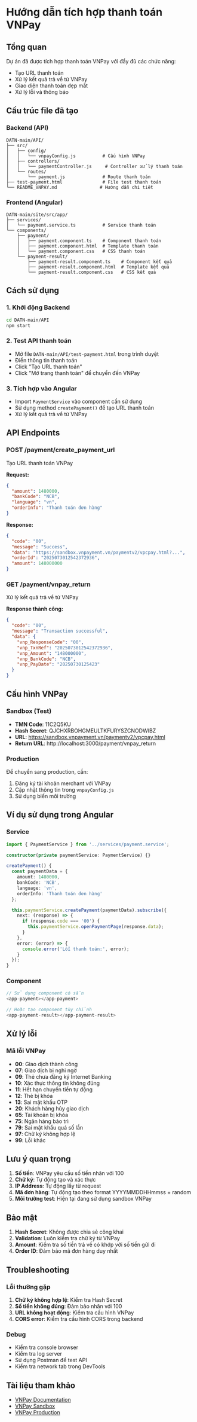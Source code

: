 # Hướng dẫn tích hợp thanh toán VNPay

## Tổng quan

Dự án đã được tích hợp thanh toán VNPay với đầy đủ các chức năng:
- Tạo URL thanh toán
- Xử lý kết quả trả về từ VNPay
- Giao diện thanh toán đẹp mắt
- Xử lý lỗi và thông báo

## Cấu trúc file đã tạo

### Backend (API)
```
DATN-main/API/
├── src/
│   ├── config/
│   │   └── vnpayConfig.js          # Cấu hình VNPay
│   ├── controllers/
│   │   └── paymentController.js     # Controller xử lý thanh toán
│   └── routes/
│       └── payment.js              # Route thanh toán
├── test-payment.html               # File test thanh toán
└── README_VNPAY.md                # Hướng dẫn chi tiết
```

### Frontend (Angular)
```
DATN-main/site/src/app/
├── services/
│   └── payment.service.ts          # Service thanh toán
└── components/
    ├── payment/
    │   ├── payment.component.ts    # Component thanh toán
    │   ├── payment.component.html  # Template thanh toán
    │   └── payment.component.css   # CSS thanh toán
    └── payment-result/
        ├── payment-result.component.ts    # Component kết quả
        ├── payment-result.component.html  # Template kết quả
        └── payment-result.component.css   # CSS kết quả
```

## Cách sử dụng

### 1. Khởi động Backend
```bash
cd DATN-main/API
npm start
```

### 2. Test API thanh toán
- Mở file `DATN-main/API/test-payment.html` trong trình duyệt
- Điền thông tin thanh toán
- Click "Tạo URL thanh toán"
- Click "Mở trang thanh toán" để chuyển đến VNPay

### 3. Tích hợp vào Angular
- Import `PaymentService` vào component cần sử dụng
- Sử dụng method `createPayment()` để tạo URL thanh toán
- Xử lý kết quả trả về từ VNPay

## API Endpoints

### POST /payment/create_payment_url
Tạo URL thanh toán VNPay

**Request:**
```json
{
  "amount": 1480000,
  "bankCode": "NCB",
  "language": "vn",
  "orderInfo": "Thanh toán đơn hàng"
}
```

**Response:**
```json
{
  "code": "00",
  "message": "Success",
  "data": "https://sandbox.vnpayment.vn/paymentv2/vpcpay.html?...",
  "orderId": "2025073012542372936",
  "amount": 148000000
}
```

### GET /payment/vnpay_return
Xử lý kết quả trả về từ VNPay

**Response thành công:**
```json
{
  "code": "00",
  "message": "Transaction successful",
  "data": {
    "vnp_ResponseCode": "00",
    "vnp_TxnRef": "2025073012542372936",
    "vnp_Amount": "148000000",
    "vnp_BankCode": "NCB",
    "vnp_PayDate": "20250730125423"
  }
}
```

## Cấu hình VNPay

### Sandbox (Test)
- **TMN Code**: 11C2Q5KU
- **Hash Secret**: QJCHXRBOHGMEULTKFURYSZCNODWIBZ
- **URL**: https://sandbox.vnpayment.vn/paymentv2/vpcpay.html
- **Return URL**: http://localhost:3000/payment/vnpay_return

### Production
Để chuyển sang production, cần:
1. Đăng ký tài khoản merchant với VNPay
2. Cập nhật thông tin trong `vnpayConfig.js`
3. Sử dụng biến môi trường

## Ví dụ sử dụng trong Angular

### Service
```typescript
import { PaymentService } from '../services/payment.service';

constructor(private paymentService: PaymentService) {}

createPayment() {
  const paymentData = {
    amount: 1480000,
    bankCode: 'NCB',
    language: 'vn',
    orderInfo: 'Thanh toán đơn hàng'
  };

  this.paymentService.createPayment(paymentData).subscribe({
    next: (response) => {
      if (response.code === '00') {
        this.paymentService.openPaymentPage(response.data);
      }
    },
    error: (error) => {
      console.error('Lỗi thanh toán:', error);
    }
  });
}
```

### Component
```typescript
// Sử dụng component có sẵn
<app-payment></app-payment>

// Hoặc tạo component tùy chỉnh
<app-payment-result></app-payment-result>
```

## Xử lý lỗi

### Mã lỗi VNPay
- **00**: Giao dịch thành công
- **07**: Giao dịch bị nghi ngờ
- **09**: Thẻ chưa đăng ký Internet Banking
- **10**: Xác thực thông tin không đúng
- **11**: Hết hạn chuyển tiền tự động
- **12**: Thẻ bị khóa
- **13**: Sai mật khẩu OTP
- **20**: Khách hàng hủy giao dịch
- **65**: Tài khoản bị khóa
- **75**: Ngân hàng bảo trì
- **79**: Sai mật khẩu quá số lần
- **97**: Chữ ký không hợp lệ
- **99**: Lỗi khác

## Lưu ý quan trọng

1. **Số tiền**: VNPay yêu cầu số tiền nhân với 100
2. **Chữ ký**: Tự động tạo và xác thực
3. **IP Address**: Tự động lấy từ request
4. **Mã đơn hàng**: Tự động tạo theo format YYYYMMDDHHmmss + random
5. **Môi trường test**: Hiện tại đang sử dụng sandbox VNPay

## Bảo mật

1. **Hash Secret**: Không được chia sẻ công khai
2. **Validation**: Luôn kiểm tra chữ ký từ VNPay
3. **Amount**: Kiểm tra số tiền trả về có khớp với số tiền gửi đi
4. **Order ID**: Đảm bảo mã đơn hàng duy nhất

## Troubleshooting

### Lỗi thường gặp
1. **Chữ ký không hợp lệ**: Kiểm tra Hash Secret
2. **Số tiền không đúng**: Đảm bảo nhân với 100
3. **URL không hoạt động**: Kiểm tra cấu hình VNPay
4. **CORS error**: Kiểm tra cấu hình CORS trong backend

### Debug
- Kiểm tra console browser
- Kiểm tra log server
- Sử dụng Postman để test API
- Kiểm tra network tab trong DevTools

## Tài liệu tham khảo

- [VNPay Documentation](https://sandbox.vnpayment.vn/apis/docs/huong-dan-tich-hop)
- [VNPay Sandbox](https://sandbox.vnpayment.vn/merchantv2/)
- [VNPay Production](https://merchant.vnpayment.vn/) 